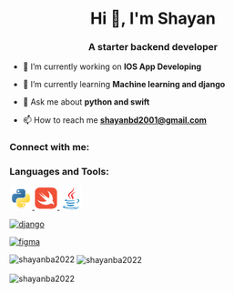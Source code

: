 <h1 align="center">Hi 👋, I'm Shayan</h1>
<h3 align="center">A starter backend developer </h3>

- 🔭 I’m currently working on **IOS App Developing**

- 🌱 I’m currently learning **Machine learning and django**

- 💬 Ask me about **python and swift**

- 📫 How to reach me **shayanbd2001@gmail.com**

<h3 align="left">Connect with me:</h3>
<p align="left">
</p>

<h3 align="left">Languages and Tools:</h3>
<a href="https://www.python.org" target="_blank" rel="noreferrer"> <img src="https://raw.githubusercontent.com/devicons/devicon/master/icons/python/python-original.svg" alt="python" width="40" height="40"/> </a> <a href="https://developer.apple.com/swift/" target="_blank" rel="noreferrer"> <img src="https://raw.githubusercontent.com/devicons/devicon/master/icons/swift/swift-original.svg" alt="swift" width="40" height="40"/> <a href="https://www.java.com" target="_blank" rel="noreferrer"> <img src="https://raw.githubusercontent.com/devicons/devicon/master/icons/java/java-original.svg" alt="java" width="40" height="40"/> </a> 

 
 </a> <p align="left"> <a href="https://www.djangoproject.com/" target="_blank" rel="noreferrer"> <img src="https://cdn.worldvectorlogo.com/logos/django.svg" alt="django" width="40" height="40"/> 
  
  </a> <a href="https://www.figma.com/" target="_blank" rel="noreferrer"> <img src="https://www.vectorlogo.zone/logos/figma/figma-icon.svg" alt="figma" width="40" height="40"/> </a>

<p><img align="left" src="https://github-readme-stats.vercel.app/api/top-langs?username=shayanba2022&show_icons=true&locale=en&layout=compact" alt="shayanba2022" /></p></a>

<p>&nbsp;<img align="center" src="https://github-readme-stats.vercel.app/api?username=shayanba2022&show_icons=true&locale=en" alt="shayanba2022" /></p>

<p><img align="center" src="https://github-readme-streak-stats.herokuapp.com/?user=shayanba2022&" alt="shayanba2022" /></p>

